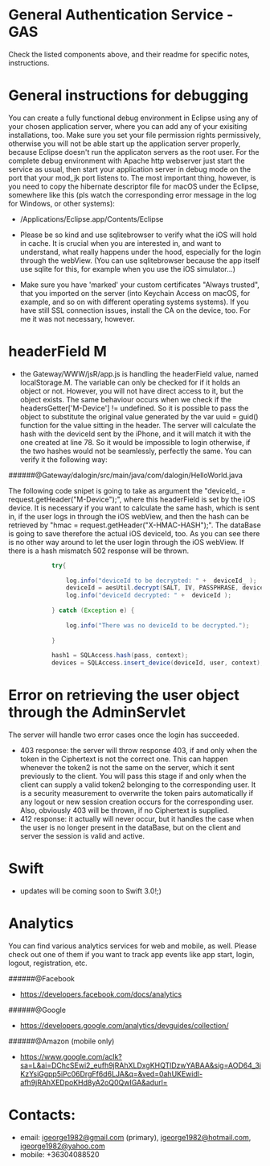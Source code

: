 # General Authentication Service - GAS 

Check the listed components above, and their readme for specific notes, instructions.

# General instructions for debugging
You can create a fully functional debug environment in Eclipse using any of your chosen application server, where you can add any of your exisiting installations, too. Make sure you set your file permission rights permissively, otherwise you will not be able start up the application server properly, because Eclipse doesn't run the applicaton servers as the root user. For the complete debug environment with Apache http webserver just start the service as usual, then start your application server in debug mode on the port that your mod_jk port listens to. The most important thing, however, is you need to copy the hibernate descriptor file for macOS under the Eclipse, somewhere like this (pls watch the corresponding error message in the log for Windows, or other systems):

- /Applications/Eclipse.app/Contents/Eclipse

- Please be so kind and use sqlitebrowser to verify what the iOS will hold in cache. It is crucial when you are interested in, and want to understand, what really happens under the hood, especially for the login through the webView. (You can use sqlitebrowser because the app itself use sqlite for this, for example when you use the iOS simulator...)

- Make sure you have 'marked' your custom certificates "Always trusted", that you imported on the server (into Keychain Access on macOS, for example, and so on with different operating systems systems). If you have still SSL connection issues, install the CA on the device, too. For me it was not necessary, however.

# headerField M
- the Gateway/WWW/jsR/app.js is handling the headerField value, named localStorage.M. The variable can only be checked for if it holds an object or not. However, you will not have direct access to it, but the object exists. The same behaviour occurs when we check if the headersGetter['M-Device'] != undefined. So it is possible to pass the object to substitute the original value generated by the var uuid = guid() function for the value sitting in the header. The server will calculate the hash with the deviceId sent by the iPhone, and it will match it with the one created at line 78. So it would be impossible to login otherwise, if the two hashes would not be seamlessly, perfectly the same. You can verify it the following way:

######@Gateway/dalogin/src/main/java/com/dalogin/HelloWorld.java

The following code snipet is going to take as argument the "deviceId_ = request.getHeader("M-Device");", where this headerField is set by the iOS device. It is necessary if you want to calculate the same hash, which is sent in, if the user logs in through the iOS webView, and then the hash can be retrieved by "hmac = request.getHeader("X-HMAC-HASH");". The dataBase is going to save therefore the actual iOS deviceId, too. As you can see there is no other way around to let the user login through the iOS webView. If there is a hash mismatch 502 response will be thrown. 

```java
            try{ 
                
            	log.info("deviceId to be decrypted: " +  deviceId_ );
            	deviceId = aesUtil.decrypt(SALT, IV, PASSPHRASE, deviceId_);
            	log.info("deviceId decrypted: " +  deviceId );
            
            } catch (Exception e) {
            	
            	log.info("There was no deviceId to be decrypted.");
            	
            }
            
			hash1 = SQLAccess.hash(pass, context);
			devices = SQLAccess.insert_device(deviceId, user, context);

```

# Error on retrieving the user object through the AdminServlet
The server will handle two error cases once the login has succeeded. 

- 403 response: the server will throw response 403, if and only when the token in the Ciphertext is not the correct one. This can happen whenever the token2 is not the same on the server, which it sent previously to the client. You will pass this stage if and only when the client can supply a valid token2 belonging to the corresponding user. It is a security measurement to overwrite the token pairs automatically if any logout or new session creation occurs for the corresponding user. Also, obviously 403 will be thrown, if no Ciphertext is supplied.
- 412 response: it actually will never occur, but it handles the case when the user is no longer present in the dataBase, but on the client and server the session is valid and active.

# Swift
- updates will be coming soon to Swift 3.0!;)

# Analytics
You can find various analytics services for web and mobile, as well. Please check out one of them if you want to track app events like app start, login, logout, registration, etc.

######@Facebook
- https://developers.facebook.com/docs/analytics

######@Google
- https://developers.google.com/analytics/devguides/collection/

######@Amazon (mobile only)
- https://www.google.com/aclk?sa=L&ai=DChcSEwi2_eufh9jRAhXLDxgKHQTlDzwYABAA&sig=AOD64_3iKzYsiGgpp5iPc06DrgFf6d6LJA&q=&ved=0ahUKEwidl-afh9jRAhXEDpoKHd8yA2oQ0QwIGA&adurl=


# Contacts:
- email: igeorge1982@gmail.com (primary), igeorge1982@hotmail.com, igeorge1982@yahoo.com
- mobile: +36304088520
